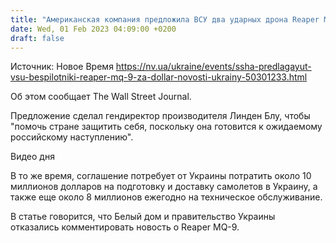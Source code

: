 ```yaml
---
title: "Американская компания предложила ВСУ два ударных дрона Reaper MQ-9 за один доллар"
date: Wed, 01 Feb 2023 04:09:00 +0200
draft: false
---
```

Источник: Новое Время https://nv.ua/ukraine/events/ssha-predlagayut-vsu-bespilotniki-reaper-mq-9-za-dollar-novosti-ukrainy-50301233.html


Об этом сообщает The Wall Street Journal.

Предложение сделал гендиректор производителя Линден Блу, чтобы "помочь стране защитить себя, поскольку она готовится к ожидаемому российскому наступлению".

  Видео дня   

В то же время, соглашение потребует от Украины потратить около 10 миллионов долларов на подготовку и доставку самолетов в Украину, а также еще около 8 миллионов ежегодно на техническое обслуживание.

В статье говорится, что Белый дом и правительство Украины отказались комментировать новость о Reaper MQ-9.
